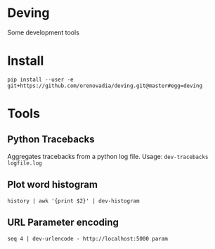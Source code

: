 # Deving

Some development tools

# Install

``` pip install --user -e git+https://github.com/orenovadia/deving.git@master#egg=deving ```

# Tools

## Python Tracebacks

Aggregates tracebacks from a python log file. Usage: `dev-tracebacks logfile.log`

## Plot word histogram

```history | awk '{print $2}' | dev-histogram ```

## URL Parameter encoding

```seq 4 | dev-urlencode - http://localhost:5000 param```


